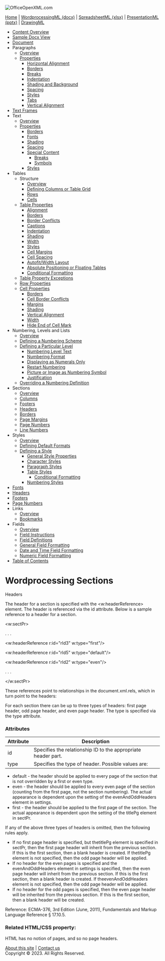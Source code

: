![OfficeOpenXML.com](images/banner1.png)

[Home](index.md) | [WordprocessingML (docx)](anatomyofOOXML.md) | [SpreadsheetML (xlsx)](anatomyofOOXML-xlsx.md) | [PresentationML (pptx)](anatomyofOOXML-pptx.md) | [DrawingML](drwOverview.md)

- [Content Overview](WPcontentOverview.md)
- [Sample Docx View](WPsampleDoc.md)
- [Document](WPdocument.md)
- Paragraphs
  - [Overview](WPparagraph.md)
  - [Properties](WPparagraphProperties.md)
    - [Horizontal Alignment](WPalignment.md)
    - [Borders](WPborders.md)
    - [Breaks](WPtextSpecialContent-break.md)
    - [Indentation](WPindentation.md)
    - [Shading and Background](WPshading.md)
    - [Spacing](WPspacing.md)
    - [Styles](WPstyleParStyles.md)
    - [Tabs](WPtab.md)
    - [Vertical Alignment](WPborders.md)
- [Text Frames](WPparagraph-textFrames.md)
- Text
  - [Overview](WPtext.md)
  - [Properties](WPtextFormatting.md)
    - [Borders](WPtextBorders.md)
    - [Fonts](WPtextFonts.md)
    - [Shading](WPtextShading.md)
    - [Spacing](WPtextSpacing.md)
    - [Special Content](WPtextSpecialContent.md)
      - [Breaks](WPtextSpecialContent-break.md)
      - [Symbols](WPtextSpecialContent-symbol.md)
    - [Styles](WPstyleCharStyles.md)
- Tables
  - Structure
    - [Overview](WPtable.md)
    - [Defining Columns or Table Grid](WPtableGrid.md)
    - [Rows](WPtableRow.md)
    - [Cells](WPtableCell.md)
  - [Table Properties](WPtableProperties.md)
    - [Alignment](WPtableAlignment.md)
    - [Borders](WPtableBorders.md)
    - [Border Conflicts](WPtableCellBorderConflicts.md)
    - [Captions](WPtableCaption.md)
    - [Indentation](WPtableIndent.md)
    - [Shading](WPtableShading.md)
    - [Width](WPtableWidth.md)
    - [Styles](WPstyleTableStyles.md)
    - [Cell Margins](WPtableCellMargins.md)
    - [Cell Spacing](WPtableCellSpacing.md)
    - [Autofit/Width Layout](WPtableLayout.md)
    - [Absolute Positioning or Floating Tables](WPfloatingTables.md)
    - [Conditional Formatting](WPtblLook.md)
  - [Table Property Exceptions](WPtablePropertyExceptions.md)
  - [Row Properties](WPtableRowProperties.md)
  - [Cell Properties](WPtableCellProperties.md)
    - [Borders](WPtableCellProperties-Borders.md)
    - [Cell Border Conflicts](WPtableCellBorderConflicts.md)
    - [Margins](WPtableCellProperties-Margins.md)
    - [Shading](WPtableCellProperties-Shading.md)
    - [Vertical Alignment](WPtableCellProperties-verticalAlignment.md)
    - [Width](WPtableCellProperties-Width.md)
    - [Hide End of Cell Mark](WPhideMark.md)
- Numbering, Levels and Lists
  - [Overview](WPnumbering.md)
  - [Defining a Numbering Scheme](WPnumberingAbstractNum.md)
  - [Defining a Particular Level](WPnumberingLvl.md)
    - [Numbering Level Text](WPnumberingLevelText.md)
    - [Numbering Format](WPnumbering-numFmt.md)
    - [Displaying as Numerals Only](WPnumbering-isLgl.md)
    - [Restart Numbering](WPnumbering-restart.md)
    - [Picture or Image as Numbering Symbol](WPnumbering-imagesAsSymbol.md)
    - [Justification](WPnumbering-lvlJc.md)
  - [Overriding a Numbering Definition](WPnumberingOverride.md)
- Sections
  - [Overview](WPsection.md)
  - [Columns](WPsectionCols.md)
  - [Footers](WPsectionFooterReference.md)
  - [Headers](WPsectionHeaderReference.md)
  - [Borders](WPsectionBorders.md)
  - [Page Margins](WPsectionPgMar.md)
  - [Page Numbers](WPSectionPgNumType.md)
  - [Line Numbers](WPsectionLineNumbering.md)
- Styles
  - [Overview](WPstyles.md)
  - [Defining Default Formats](WPstyleDefaults.md)
  - [Defining a Style](WPstyle.md)
    - [General Style Properties](WPstyleGenProps.md)
    - [Character Styles](WPstyleCharStyles.md)
    - [Paragraph Styles](WPstyleParStyles.md)
    - [Table Styles](WPstyleTableStyles.md)
      - [Conditional Formatting](WPstyleTableStylesCond.md)
    - [Numbering Styles](WPstyleNumStyles.md)
- [Fonts](WPfonts.md)
- [Headers](WPheaders.md)
- [Footers](WPfooters.md)
- [Page Numbers](WPSectionPgNumType.md)
- Links
  - [Overview](WPhyperlink.md)
  - [Bookmarks](WPbookmark.md)
- Fields
  - [Overview](WPfields.md)
  - [Field Instructions](WPfieldInstructions.md)
  - [Field Definitions](WPfieldDefinitions.md)
  - [General Field Formatting](WPgeneralFieldSwitches.md)
  - [Date and Time Field Formatting](WPdateTimeFieldSwitches.md)
  - [Numeric Field Formatting](WPnumericFieldSwitches.md)
- [Table of Contents](WPtableOfContents.md)

# Wordprocessing Sections

Headers

The header for a section is specified with the <w:headerReference> element. The header is referenced via the id attribute. Below is a sample reference to a header for a section.

<w:sectPr>

. . .

<w:headerReference r:id="rId3" w:type="first"/>

<w:headerReference r:id="rId5" w:type="default"/>

<w:headerReference r:id="rId2" w:type="even"/>

. . .

</w:sectPr>

These references point to relationships in the document.xml.rels, which in turn point to the headers:

<Relationships xmlns="http://schemas.openxmlformats.org/package/2006/relationships">

<Relationship Id="rId2" type="http://purl.oclc.org/ooxml/officeDocument/relationships/header" target="header1.xml"/>

<Relationship Id="rId3" type="http://purl.oclc.org/ooxml/officeDocument/relationships/header" target="header2.xml"/>

<Relationship Id="rId5" type="http://purl.oclc.org/ooxml/officeDocument/relationships/header" target="header3.xml"/>

</Relationships>

For each section there can be up to three types of headers: first page header, odd page header, and even page header. The type is specified via the type attribute.

### Attributes

| Attribute | Description                                                   |
| --------- | ------------------------------------------------------------- |
| id        | Specifies the relationship ID to the appropriate header part. |
| type      | Specifies the type of header. Possible values are:            |

- default - the header should be applied to every page of the section that is not overridden by a first or even type.
- even - the header should be applied to every even page of the section (counting from the first page, not the section numbering). The actual appearance is dependent upon the setting of the evenAndOddHeaders element in settings.
- first - the header should be applied to the first page of the section. The actual appearance is dependent upon the setting of the titlePg element in sectPr.

If any of the above three types of headers is omitted, then the following rules apply.

- If no first page header is specified, but thetitlePg element is specified in sectPr, then the first page header will inherit from the previous section. If this is the first section, then a blank header is created. If thetitlePg element is not specified, then the odd page header will be applied.
- If no header for the even pages is specified and the evenAndOddHeaders element in settings is specified, then the even page header will inherit from the previous section. If this is the first section, then a blank header is created. If theevenAndOddHeaders element is not specified, then the odd page header will be applied.
- If no header for the odd pages is specified, then the even page header will be inherited from the previous section. If this is the first section, then a blank header will be created.

Reference: ECMA-376, 3rd Edition (June, 2011), Fundamentals and Markup Language Reference § 17.10.5.

### Related HTML/CSS property:

HTML has no notion of pages, and so no page headers.

[About this site](aboutThisSite.md) | [Contact us](contactUs.md)  
Copyright © 2023. All Rights Reserved.
